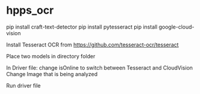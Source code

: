# hpps_ocr


pip install craft-text-detector
pip install pytesseract
pip install google-cloud-vision

Install Tesseract OCR from https://github.com/tesseract-ocr/tesseract

Place two models in directory folder

In Driver file: change isOnline to switch between Tesseract and CloudVision
  Change Image that is being analyzed
  
Run driver file
